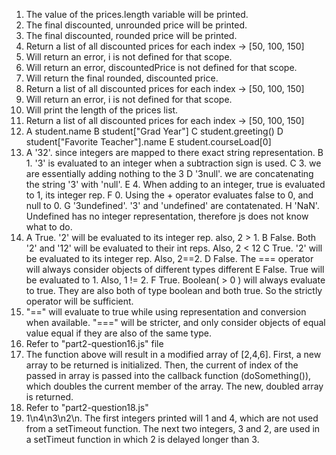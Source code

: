 1. The value of the prices.length variable will be printed.
2. The final discounted, unrounded price will be printed. 
3. The final discounted, rounded price will be printed.
4. Return a list of all discounted prices for each index -> [50, 100, 150]
5. Will return an error, i is not defined for that scope.
6. Will return an error, discountedPrice is not defined for that scope.
7. Will return the final rounded, discounted price.
8. Return a list of all discounted prices for each index -> [50, 100, 150]
9. Will return an error, i is not defined for that scope.
10. Will print the length of the prices list.
11. Return a list of all discounted prices for each index -> [50, 100, 150]
12. A student.name
    B student["Grad Year"]
    C student.greeting()
    D student["Favorite Teacher"].name
    E student.courseLoad[0]
13. A '32'. since integers are mapped to there exact string representation.
    B 1. '3' is evaluated to an integer when a subtraction sign is used.
    C 3. we are essentially adding nothing to the 3
    D '3null'. we are concatenating the string '3' with 'null'.
    E 4. When adding to an integer, true is evaluated to 1, its integer rep.
    F 0. Using the + operator evaluates false to 0, and null to 0.
    G '3undefined'. '3' and 'undefined' are contatenated.
    H 'NaN'. Undefined has no integer representation, therefore js does not know what to do.
14. A True. '2' will be evaluated to its integer rep. also, 2 > 1.
    B False. Both '2' and '12' will be evaluated to their int reps. Also, 2 < 12
    C True. '2' will be evaluated to its integer rep. Also, 2==2.
    D False. The === operator will always consider objects of different types different
    E False. True will be evaluated to 1. Also, 1 != 2.
    F True. Boolean( > 0 ) will always evaluate to true. They are also both of type boolean and both true. So the strictly operator will be sufficient.
15. "==" will evaluate to true while using representation and conversion when        available. "===" will be stricter, and only consider objects of equal value equal if they are also of the same type.
16. Refer to "part2-question16.js" file
17. The function above will result in a modified array of [2,4,6]. First, a new array to be returned is initialized. Then, the current of index of the passed in array is passed into the callback function (doSomething()), which doubles the current member of the array. The new, doubled array is returned.
18. Refer to "part2-question18.js"
19. 1\n4\n3\n2\n. The first integers printed will 1 and 4, which are not used from a setTimeout function. The next two integers, 3 and 2, are used in a setTimeut function in which 2 is delayed longer than 3.